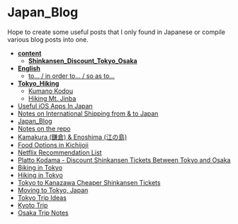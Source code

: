 # Japan_Blog

Hope to create some useful posts that I only found in Japanese or compile various blog posts into one.

<!-- tree generated by markdown-notes-tree starts here -->

- [**content**](content)
    - [**Shinkansen_Discount_Tokyo_Osaka**](content/Shinkansen_Discount_Tokyo_Osaka)
- [**English**](English)
    - [to… / in order to… / so as to…](<English/to-in order to-so as to.md>)
- [**Tokyo_Hiking**](Tokyo_Hiking)
    - [Kumano Kodou](<Tokyo_Hiking/Kumano Kodo.md>)
    - [Hiking Mt. Jinba](<Tokyo_Hiking/Mt. Jinba.md>)
- [Useful iOS Apps In Japan](Apps.md)
- [Notes on International Shipping from & to Japan](Global_Shipping.md)
- [Japan_Blog](Homepage.md)
- [Notes on the repo](Japan_Blog_Repo.md)
- [Kamakura (鎌倉) & Enoshima (江の島)](Kamakura_Enoshima.md)
- [Food Options in Kichijoji](Kichijoji_Food.md)
- [Netflix Recommendation List](Netflix.md)
- [Platto Kodama - Discount Shinkansen Tickets Between Tokyo and Osaka](Shinkansen_Discount_Tokyo_Osaka.md)
- [Biking in Tokyo](Tokyo_Biking.md)
- [Hiking in Tokyo <!-- omit in toc -->](Tokyo_Hiking.md)
- [Tokyo to Kanazawa Cheaper Shinkansen Tickets](Tokyo_Kanazawa.md)
- [Moving to Tokyo, Japan](Tokyo_Moving.md)
- [Tokyo Trip Ideas](Tokyo_TripIdeas.md)
- [Kyoto Trip](Trip_Kyoto.md)
- [Osaka Trip Notes](Trip_Osaka.md)

<!-- tree generated by markdown-notes-tree ends here -->
